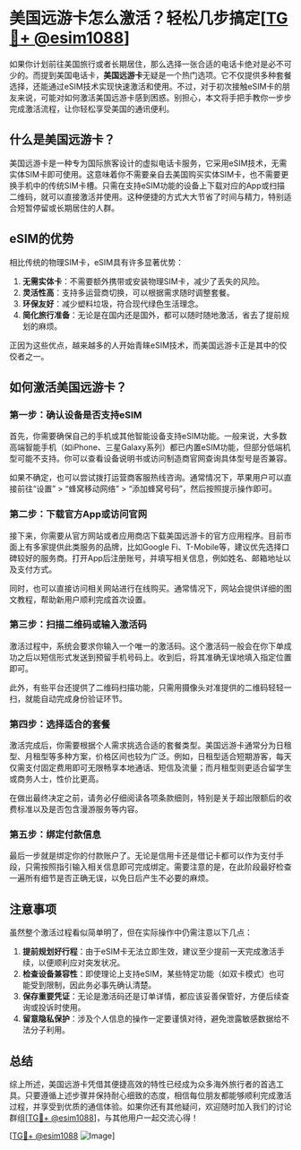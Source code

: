 # 美国远游卡怎么激活？轻松几步搞定[[TG💪+ @esim1088](https://t.me/s/esim1088)]

如果你计划前往美国旅行或者长期居住，那么选择一张合适的电话卡绝对是必不可少的。而提到美国电话卡，**美国远游卡**无疑是一个热门选项。它不仅提供多种套餐选择，还能通过eSIM技术实现快速激活和使用。不过，对于初次接触eSIM卡的朋友来说，可能对如何激活美国远游卡感到困惑。别担心，本文将手把手教你一步步完成激活流程，让你轻松享受美国的通讯便利。

## 什么是美国远游卡？

美国远游卡是一种专为国际旅客设计的虚拟电话卡服务，它采用eSIM技术，无需实体SIM卡即可使用。这意味着你不需要亲自去美国购买实体SIM卡，也不需要更换手机中的传统SIM卡槽。只需在支持eSIM功能的设备上下载对应的App或扫描二维码，就可以直接激活并使用。这种便捷的方式大大节省了时间与精力，特别适合短暂停留或长期居住的人群。

## eSIM的优势

相比传统的物理SIM卡，eSIM具有许多显著优势：

1. **无需实体卡**：不需要额外携带或安装物理SIM卡，减少了丢失的风险。
2. **灵活性高**：支持多运营商切换，可以根据需求随时调整套餐。
3. **环保友好**：减少塑料垃圾，符合现代绿色生活理念。
4. **简化旅行准备**：无论是在国内还是国外，都可以随时随地激活，省去了提前规划的麻烦。

正因为这些优点，越来越多的人开始青睐eSIM技术，而美国远游卡正是其中的佼佼者之一。

## 如何激活美国远游卡？

### 第一步：确认设备是否支持eSIM

首先，你需要确保自己的手机或其他智能设备支持eSIM功能。一般来说，大多数高端智能手机（如iPhone、三星Galaxy系列）都已内置eSIM功能，但部分低端机型可能不支持。你可以查看设备说明书或访问制造商官网查询具体型号是否兼容。

如果不确定，也可以尝试拨打运营商客服热线咨询。通常情况下，苹果用户可以直接前往“设置” > “蜂窝移动网络” > “添加蜂窝号码”，然后按照提示操作即可。

### 第二步：下载官方App或访问官网

接下来，你需要从官方网站或者应用商店下载美国远游卡的官方应用程序。目前市面上有多家提供此类服务的品牌，比如Google Fi、T-Mobile等，建议优先选择口碑较好的服务商。打开App后注册账号，并填写相关信息，例如姓名、邮箱地址以及支付方式。

同时，也可以直接访问相关网站进行在线购买。通常情况下，网站会提供详细的图文教程，帮助新用户顺利完成首次设置。

### 第三步：扫描二维码或输入激活码

激活过程中，系统会要求你输入一个唯一的激活码。这个激活码一般会在你下单成功之后以短信形式发送到预留手机号码上。收到后，将其准确无误地填入指定位置即可。

此外，有些平台还提供了二维码扫描功能，只需用摄像头对准提供的二维码轻轻一扫，就能自动完成身份验证环节。

### 第四步：选择适合的套餐

激活完成后，你需要根据个人需求挑选合适的套餐类型。美国远游卡通常分为日租型、月租型等多种方案，价格区间也较为广泛。例如，日租型适合短期游客，每天仅需支付固定费用即可无限畅享本地通话、短信及流量；而月租型则更适合留学生或商务人士，性价比更高。

在做出最终决定之前，请务必仔细阅读各项条款细则，特别是关于超出限额后的收费标准以及是否包含漫游服务等内容。

### 第五步：绑定付款信息

最后一步就是绑定你的付款账户了。无论是信用卡还是借记卡都可以作为支付手段，只需按照指引输入相关信息即可完成绑定。需要注意的是，在此阶段最好检查一遍所有细节是否正确无误，以免日后产生不必要的麻烦。

## 注意事项

虽然整个激活过程看似简单明了，但在实际操作中仍需注意以下几点：

1. **提前规划好行程**：由于eSIM卡无法立即生效，建议至少提前一天完成激活手续，以便顺利应对突发状况。
2. **检查设备兼容性**：即使理论上支持eSIM，某些特定功能（如双卡模式）也可能受到限制，因此务必事先确认清楚。
3. **保存重要凭证**：无论是激活码还是订单详情，都应该妥善保管好，方便后续查询或投诉时使用。
4. **留意隐私保护**：涉及个人信息的操作一定要谨慎对待，避免泄露敏感数据给不法分子利用。

## 总结

综上所述，美国远游卡凭借其便捷高效的特性已经成为众多海外旅行者的首选工具。只要遵循上述步骤并保持耐心细致的态度，相信每位朋友都能够顺利完成激活过程，并享受到优质的通信体验。如果你还有其他疑问，欢迎随时加入我们的讨论群组[[TG💪+ @esim1088](https://t.me/s/esim1088)]，与其他用户一起交流心得！

[[TG💪+ @esim1088](https://t.me/s/esim1088) ![Image](https://i.postimg.cc/4NQfJmqS/Snipaste-2025-05-13-00-14-12.png)]
